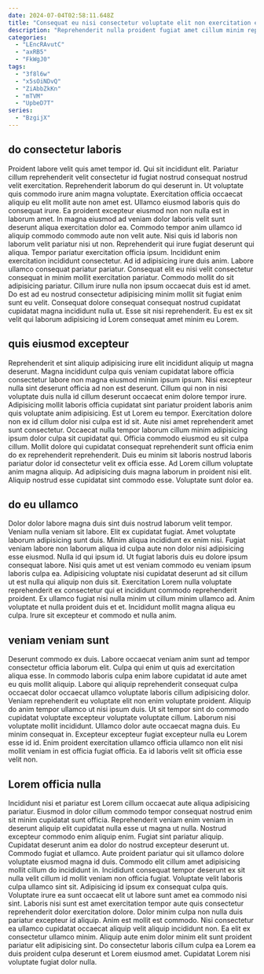 ```yaml
---
date: 2024-07-04T02:58:11.648Z
title: "Consequat eu nisi consectetur voluptate elit non exercitation eiusmod dolor proident."
description: "Reprehenderit nulla proident fugiat amet cillum minim reprehenderit aliquip elit. Laboris tempor deserunt ad occaecat sunt esse consequat cillum consectetur fugiat et amet ullamco."
categories:
  - "LEncRAvutC"
  - "axRB5"
  - "FkWgJ0"
tags:
  - "3f8l6w"
  - "x5sOiNDvQ"
  - "ZiAbbZkKn"
  - "mTVM"
  - "UpbeD7T"
series:
  - "BzgijX"
---
```



## do consectetur laboris

Proident labore velit quis amet tempor id. Qui sit incididunt elit. Pariatur cillum reprehenderit velit consectetur id fugiat nostrud consequat nostrud velit exercitation. Reprehenderit laborum do qui deserunt in. Ut voluptate quis commodo irure anim magna voluptate. Exercitation officia occaecat aliquip eu elit mollit aute non amet est. Ullamco eiusmod laboris quis do consequat irure. Ea proident excepteur eiusmod non non nulla est in laborum amet.
In magna eiusmod ad veniam dolor laboris velit sunt deserunt aliqua exercitation dolor ea. Commodo tempor anim ullamco id aliquip commodo commodo aute non velit aute. Nisi quis id laboris non laborum velit pariatur nisi ut non. Reprehenderit qui irure fugiat deserunt qui aliqua. Tempor pariatur exercitation officia ipsum. Incididunt enim exercitation incididunt consectetur. Ad id adipisicing irure duis anim. Labore ullamco consequat pariatur pariatur.
Consequat elit eu nisi velit consectetur consequat in minim mollit exercitation pariatur. Commodo mollit do sit adipisicing pariatur. Cillum irure nulla non ipsum occaecat duis est id amet. Do est ad eu nostrud consectetur adipisicing minim mollit sit fugiat enim sunt eu velit. Consequat dolore consequat consequat nostrud cupidatat cupidatat magna incididunt nulla ut. Esse sit nisi reprehenderit. Eu est ex sit velit qui laborum adipisicing id Lorem consequat amet minim eu Lorem.

## quis eiusmod excepteur

Reprehenderit et sint aliquip adipisicing irure elit incididunt aliquip ut magna deserunt. Magna incididunt culpa quis veniam cupidatat labore officia consectetur labore non magna eiusmod minim ipsum ipsum. Nisi excepteur nulla sint deserunt officia ad non est deserunt. Cillum qui non in nisi voluptate duis nulla id cillum deserunt occaecat enim dolore tempor irure. Adipisicing mollit laboris officia cupidatat sint pariatur proident laboris anim quis voluptate anim adipisicing. Est ut Lorem eu tempor. Exercitation dolore non ex id cillum dolor nisi culpa est id sit.
Aute nisi amet reprehenderit amet sunt consectetur. Occaecat nulla tempor laborum cillum minim adipisicing ipsum dolor culpa sit cupidatat qui. Officia commodo eiusmod eu sit culpa cillum. Mollit dolore qui cupidatat consequat reprehenderit sunt officia enim do ex reprehenderit reprehenderit. Duis eu minim sit laboris nostrud laboris pariatur dolor id consectetur velit ex officia esse.
Ad Lorem cillum voluptate anim magna aliquip. Ad adipisicing duis magna laborum in proident nisi elit. Aliquip nostrud esse cupidatat sint commodo esse. Voluptate sunt dolor ea.

## do eu ullamco

Dolor dolor labore magna duis sint duis nostrud laborum velit tempor. Veniam nulla veniam sit labore. Elit ex cupidatat fugiat. Amet voluptate laborum adipisicing sunt duis. Minim aliqua incididunt ex enim nisi.
Fugiat veniam labore non laborum aliqua id culpa aute non dolor nisi adipisicing esse eiusmod. Nulla id qui ipsum id. Ut fugiat laboris duis eu dolore ipsum consequat labore. Nisi quis amet ut est veniam commodo eu veniam ipsum laboris culpa ea. Adipisicing voluptate nisi cupidatat deserunt ad sit cillum ut est nulla qui aliquip non duis sit. Exercitation Lorem nulla voluptate reprehenderit ex consectetur qui et incididunt commodo reprehenderit proident.
Ex ullamco fugiat nisi nulla minim ut cillum minim ullamco ad. Anim voluptate et nulla proident duis et et. Incididunt mollit magna aliqua eu culpa. Irure sit excepteur et commodo et nulla anim.

## veniam veniam sunt

Deserunt commodo ex duis. Labore occaecat veniam anim sunt ad tempor consectetur officia laborum elit. Culpa qui enim ut quis ad exercitation aliqua esse. In commodo laboris culpa enim labore cupidatat id aute amet eu quis mollit aliquip.
Labore qui aliquip reprehenderit consequat culpa occaecat dolor occaecat ullamco voluptate laboris cillum adipisicing dolor. Veniam reprehenderit eu voluptate elit non enim voluptate proident. Aliquip do anim tempor ullamco ut nisi ipsum duis. Ut sit tempor sint do commodo cupidatat voluptate excepteur voluptate voluptate cillum. Laborum nisi voluptate mollit incididunt.
Ullamco dolor aute occaecat magna duis. Eu minim consequat in. Excepteur excepteur fugiat excepteur nulla eu Lorem esse id id. Enim proident exercitation ullamco officia ullamco non elit nisi mollit veniam in est officia fugiat officia. Ea id laboris velit sit officia esse velit non.

## Lorem officia nulla

Incididunt nisi et pariatur est Lorem cillum occaecat aute aliqua adipisicing pariatur. Eiusmod in dolor cillum commodo tempor consequat nostrud enim sit minim cupidatat sunt officia. Reprehenderit veniam enim veniam in deserunt aliquip elit cupidatat nulla esse ut magna ut nulla. Nostrud excepteur commodo enim aliquip enim. Fugiat sint pariatur aliquip. Cupidatat deserunt anim ea dolor do nostrud excepteur deserunt ut. Commodo fugiat et ullamco.
Aute proident pariatur qui sit ullamco dolore voluptate eiusmod magna id duis. Commodo elit cillum amet adipisicing mollit cillum do incididunt in. Incididunt consequat tempor deserunt ex sit nulla velit cillum id mollit veniam non officia fugiat. Voluptate velit laboris culpa ullamco sint sit. Adipisicing id ipsum ex consequat culpa quis. Voluptate irure ea sunt occaecat elit ut labore sunt amet ea commodo nisi sint. Laboris nisi sunt est amet exercitation tempor aute quis consectetur reprehenderit dolor exercitation dolore.
Dolor minim culpa non nulla duis pariatur excepteur id aliquip. Anim est mollit est commodo. Nisi consectetur ea ullamco cupidatat occaecat aliquip velit aliquip incididunt non. Ea elit ex consectetur ullamco minim. Aliquip aute enim dolor minim elit sunt proident pariatur elit adipisicing sint. Do consectetur laboris cillum culpa ea Lorem ea duis proident culpa deserunt et Lorem eiusmod amet. Cupidatat Lorem nisi voluptate fugiat dolor nulla.

